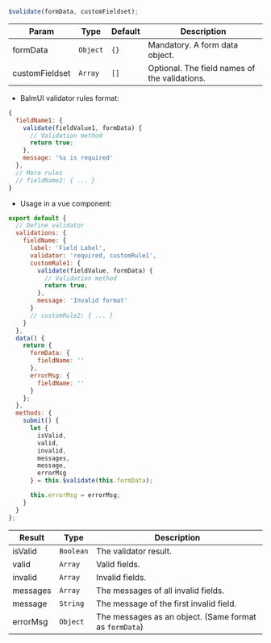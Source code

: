```js
$validate(formData, customFieldset);
```

| Param          | Type     | Default | Description                                   |
| -------------- | -------- | ------- | --------------------------------------------- |
| formData       | `Object` | `{}`    | Mandatory. A form data object.                |
| customFieldset | `Array`  | `[]`    | Optional. The field names of the validations. |

- BalmUI validator rules format:

```js
{
  fieldName1: {
    validate(fieldValue1, formData) {
      // Validation method
      return true;
    },
    message: '%s is required'
  },
  // More rules
  // fieldName2: { ... }
}
```

- Usage in a vue component:

```js
export default {
  // Define validator
  validations: {
    fieldName: {
      label: 'Field Label',
      validator: 'required, customRule1',
      customRule1: {
        validate(fieldValue, formData) {
          // Validation method
          return true;
        },
        message: 'Invalid format'
      }
      // customRule2: { ... }
    }
  },
  data() {
    return {
      formData: {
        fieldName: ''
      },
      errorMsg: {
        fieldName: ''
      }
    };
  },
  methods: {
    submit() {
      let {
        isValid,
        valid,
        invalid,
        messages,
        message,
        errorMsg
      } = this.$validate(this.formData);

      this.errorMsg = errorMsg;
    }
  }
};
```

| Result   | Type      | Description                                            |
| -------- | --------- | ------------------------------------------------------ |
| isValid  | `Boolean` | The validator result.                                  |
| valid    | `Array`   | Valid fields.                                          |
| invalid  | `Array`   | Invalid fields.                                        |
| messages | `Array`   | The messages of all invalid fields.                    |
| message  | `String`  | The message of the first invalid field.                |
| errorMsg | `Object`  | The messages as an object. (Same format as `formData`) |
